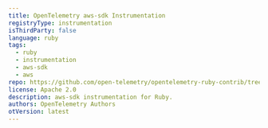 ```yaml
---
title: OpenTelemetry aws-sdk Instrumentation
registryType: instrumentation
isThirdParty: false
language: ruby
tags:
  - ruby
  - instrumentation
  - aws-sdk
  - aws
repo: https://github.com/open-telemetry/opentelemetry-ruby-contrib/tree/main/instrumentation/aws_sdk
license: Apache 2.0
description: aws-sdk instrumentation for Ruby.
authors: OpenTelemetry Authors
otVersion: latest
---
```

